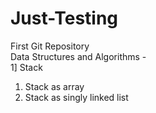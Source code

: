 # Just-Testing
First Git Repository
<br>
Data Structures and Algorithms - 
<br>
1] Stack 
  1. Stack as array
  2. Stack as singly linked list
